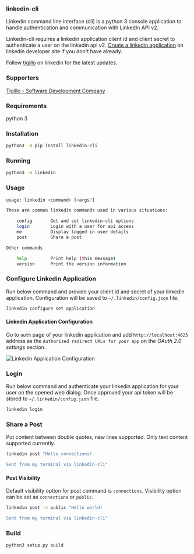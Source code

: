 ### linkedin-cli
Linkedin command line interface (cli) is a python 3 console application to handle authentication and communication with LinkedIn API v2.

Linkedin-cli requires a linkedin application client id and client secret to authenticate a user on the linkedin api v2. [Create a linkedin application](https://www.linkedin.com/developers/apps/new) on linkedin developer site if you don't have already.

Follow [tigillo](https://www.linkedin.com/company/tigillo) on linkedin for the latest updates.

### Supporters
[Tigillo - Software Development Company](https://tigillo.com)

### Requirements
python 3

### Installation
```bash
python3 -m pip install linkedin-cli
```

### Running
```bash
python3 -m linkedin
```

### Usage
```bash
usage: linkedin <command> [<args?]

These are common linkedin commands used in various situations:

    config       Get and set linkedin-cli options
    login        Login with a user for api access
    me           Display logged in user details
    post         Share a post

Other commands

    help         Print help (this message)
    version      Print the version information
```

### Configure Linkedin Application
Run below command and provide your client id and secret of your linkedin application. Configuration will be saved to `~/.linkedin/config.json` file.

```bash
linkedin configure set application
```

#### Linkedin Application Configuration
Go to `auth` page of your linkedin application and add `http://localhost:4625` address as the `Authorized redirect URLs for your app` on the *OAuth 2.0 settings* section.

![Linkedin Application Configuration](https://linkedin-cli.tigillo.com/img/linkedin-app-config.jpg)

### Login
Run below command and authenticate your linkedin application for your user on the opened web dialog. Once approved your api token will be stored to `~/.linkedin/config.json` file.

```bash
linkedin login
```

### Share a Post
Put content between double quotes, new lines supported. Only text content supported currently.

```bash
linkedin post "Hello connections!

Sent from my terminal via linkedin-cli"
```

#### Post Visibility
Default visibility option for post command is `connections`. Visibility option can be set as `connections` or `public`.

```bash
linkedin post -v public "Hello world!

Sent from my terminal via linkedin-cli"
```

### Build
```bash
python3 setup.py build
```
